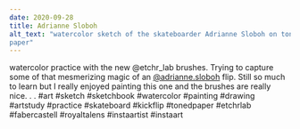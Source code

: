 ```yaml
---
date: 2020-09-28
title: Adrianne Sloboh
alt_text: "watercolor sketch of the skateboarder Adrianne Sloboh on toned
paper"
---
```


watercolor practice with the new @etchr_lab brushes. Trying to capture some of
that mesmerizing magic of an
[@adrianne.sloboh](https://www.instagram.com/adrianne.sloboh/) flip. Still so
much to learn but I really enjoyed painting this one and the brushes are
really nice.
.
.
#art #sketch #sketchbook #watercolor #painting #drawing #artstudy #practice
#skateboard #kickflip #tonedpaper #etchrlab #fabercastell #royaltalens
#instaartist #instaart
